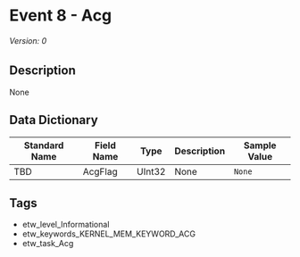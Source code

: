 # Event 8 - Acg
###### Version: 0

## Description
None

## Data Dictionary
|Standard Name|Field Name|Type|Description|Sample Value|
|---|---|---|---|---|
|TBD|AcgFlag|UInt32|None|`None`|

## Tags
* etw_level_Informational
* etw_keywords_KERNEL_MEM_KEYWORD_ACG
* etw_task_Acg